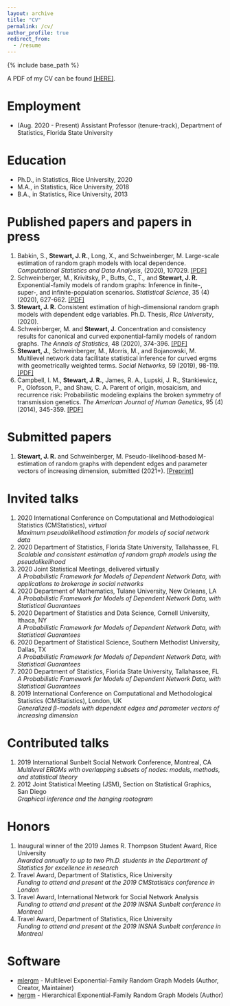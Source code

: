 ```yaml
---
layout: archive
title: "CV"
permalink: /cv/
author_profile: true
redirect_from:
  - /resume
---
```


{% include base_path %}

A PDF of my CV can be found <a href="https://jrstew.github.io/files/cv.pdf">[HERE]</a>.


Employment
======
* (Aug. 2020 - Present) Assistant Professor (tenure-track), Department of Statistics, Florida State University


Education
======
* Ph.D., in Statistics, Rice University, 2020 
* M.A., in Statistics, Rice University, 2018
* B.A., in Statistics, Rice University, 2013


Published papers and papers in press
======
<ol>
<li>
Babkin, S., <b> Stewart, J. R.</b>, Long, X., and Schweinberger, M.
Large-scale estimation of random graph models with local dependence.
<i>Computational Statistics and Data Analysis</i>, (2020), 107029.
<a href="https://jrstew.github.io/files/csda.pdf">[PDF]</a>
</li>
<li>
Schweinberger, M., Krivitsky, P., Butts, C., T., and <b>Stewart, J. R.</b>
Exponential-family models of random graphs: Inference in finite-, super-, and infinite-population scenarios.
<i>Statistical Science</i>, 35 (4) (2020), 627-662.
<a href="https://jrstew.github.io/files/stat_science.pdf">[PDF]</a>
</li>
<li>
<b>Stewart, J. R.</b>
Consistent estimation of high-dimensional random graph models with dependent edge variables.
Ph.D. Thesis, 
<i>Rice University</i>, 
(2020).  
</li>
<li>
Schweinberger, M. and <b>Stewart, J.</b>
Concentration and consistency results for canonical and curved exponential-family models of random graphs.
<i>The Annals of Statistics</i>, 48 (2020), 374-396.
<a href="https://jrstew.github.io/files/aos.pdf">[PDF]</a>
</li>
<li>
<b>Stewart, J.</b>, Schweinberger, M., Morris, M., and Bojanowski, M.
Multilevel network data facilitate statistical inference for curved ergms with geometrically weighted terms.
<i>Social Networks</i>, 59 (2019), 98-119.
<a href="https://jrstew.github.io/files/social_networks.pdf">[PDF]</a>
</li>
<li>
Campbell, I. M., <b>Stewart, J. R.</b>, James, R. A., Lupski, J. R., Stankiewicz, P., Olofsson, P., and Shaw, C. A.
Parent of origin, mosaicism, and recurrence risk: Probabilistic modeling explains the broken symmetry of transmission genetics.
<i>The American Journal of Human Genetics</i>, 95 (4) (2014), 345-359.
<a href="https://jrstew.github.io/files/ajhg.pdf">[PDF]</a>
</li>
</ol>


Submitted papers 
===========
<ol>
<li>
<b>Stewart, J. R.</b> and Schweinberger, M.
Pseudo-likelihood-based M-estimation of random graphs with dependent edges and parameter vectors of increasing dimension,  
submitted (2021+). <a href="https://jrstew.github.io/files/pl.pdf">[Preprint]</a>
</li>
<!-- <li>
Fujimoto, K., <b>Stewart, J.</b>, Westherim, J., Brauchle, N., Hallmark, C., Benbow, N., D&#39;Aquila, R., Schneider, J.A., Schweinberger, M.
Characterizing hotspot HIV transmission networks, in preparation (2020+).
</li>
-->
</ol>


Invited talks
=======
<ol>
<li>
2020 International Conference on Computational and Methodological Statistics (CMStatistics), <i>virtual</i><br>
<i>Maximum pseudolikelihood estimation for models of social network data</i> 
</li>
<li>
2020 Department of Statistics, Florida State University, Tallahassee, FL <br>
<i>Scalable and consistent estimation of random graph models using the pseudolikelihood</i>
</li>
<li>
2020 Joint Statistical Meetings, delivered virtually<br>
<i>A Probabilistic Framework for Models of Dependent Network Data, with applications to brokerage in social networks</i>
</li>
<li>
2020 Department of Mathematics, Tulane University, New Orleans, LA<br>
<i>A Probabilistic Framework for Models of Dependent Network Data, with Statistical Guarantees</i>
</li>
<li>
2020 Department of Statistics and Data Science, Cornell University, Ithaca, NY<br>
<i>A Probabilistic Framework for Models of Dependent Network Data, with Statistical Guarantees</i>
</li>
<li>
2020 Department of Statistical Science, Southern Methodist University, Dallas, TX<br>
<i>A Probabilistic Framework for Models of Dependent Network Data, with Statistical Guarantees</i>
</li>
<li>
2020 Department of Statistics, Florida State University, Tallahassee, FL<br>
<i>A Probabilistic Framework for Models of Dependent Network Data, with Statistical Guarantees</i>
</li>
<li>
2019 International Conference on Computational and Methodological Statistics (CMStatistics), London, UK<br>
<i>Generalized β-models with dependent edges and parameter vectors of increasing dimension</i>
</li>
</ol> 
  
Contributed talks
======
<ol>
<li>
2019 International Sunbelt Social Network Conference, Montreal, CA<br>
<i>Multilevel ERGMs with overlapping subsets of nodes: models, methods, and statistical theory</i>
</li>
<li>
2012 Joint Statistical Meeting (JSM), Section on Statistical Graphics, San Diego<br>
<i>Graphical inference and the hanging rootogram</i>
</li>
</ol>

Honors
=======
<ol>
<li>
Inaugural winner of the 2019 James R. Thompson Student Award, Rice University<br>
<i>Awarded annually to up to two Ph.D. students in the Department of Statistics for excellence in research</i>
</li>
<li>
Travel Award, Department of Statistics, Rice University<br>
<i>Funding to attend and present at the 2019 CMStatistics conference in London</i>
</li>
<li>
Travel Award, International Network for Social Network Analysis<br>
<i>Funding to attend and present at the 2019 INSNA Sunbelt conference in Montreal</i>
</li>
<li>
Travel Award, Department of Statistics, Rice University<br>
<i>Funding to attend and present at the 2019 INSNA Sunbelt conference in Montreal</i>
</li>
</ol>


 
Software 
======
<ul>
  <li><a href="https://cran.r-project.org/package=mlergm">mlergm</a> - Multilevel Exponential-Family Random Graph Models (Author, Creator, Maintainer)</li>
  <li><a href="https://cran.r-project.org/package=hergm">hergm</a> - Hierarchical Exponential-Family Random Graph Models (Author)</li>
</ul>

 
